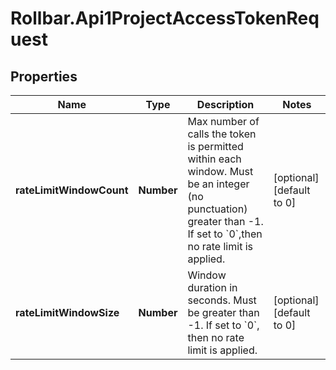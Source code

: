 # Rollbar.Api1ProjectAccessTokenRequest

## Properties

Name | Type | Description | Notes
------------ | ------------- | ------------- | -------------
**rateLimitWindowCount** | **Number** | Max number of calls the token is permitted within each window. Must be an integer (no punctuation) greater than -1. If set to &#x60;0&#x60;,then no rate limit is applied. | [optional] [default to 0]
**rateLimitWindowSize** | **Number** | Window duration in seconds. Must be greater than -1.  If set to &#x60;0&#x60;, then no rate limit is applied. | [optional] [default to 0]


